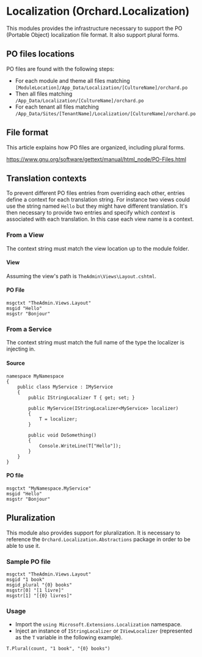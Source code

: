 # Localization (Orchard.Localization)

This modules provides the infrastructure necessary to support the PO (Portable Object) localization file format.
It also support plural forms.

## PO files locations

PO files are found with the following steps:

- For each module and theme all files matching `[ModuleLocation]/App_Data/Localization/[CultureName]/orchard.po`
- Then all files matching `/App_Data/Localization/[CultureName]/orchard.po`
- For each tenant all files matching `/App_Data/Sites/[TenantName]/Localization/[CultureName]/orchard.po`

## File format

This article explains how PO files are organized, including plural forms.

https://www.gnu.org/software/gettext/manual/html_node/PO-Files.html


## Translation contexts

To prevent different PO files entries from overriding each other, entries define a context for each translation string.
For instance two views could use the string named `Hello` but they might have different translation. It's then necessary to
provide two entries and specify which _context_ is associated with each translation. In this case each view name is a context.

### From a View

The context string must match the view location up to the module folder.

#### View

Assuming the view's path is `TheAdmin\Views\Layout.cshtml`.

#### PO File

```
msgctxt "TheAdmin.Views.Layout"
msgid "Hello"
msgstr "Bonjour"
```

### From a Service

The context string must match the full name of the type the localizer is injecting in.

#### Source

```
namespace MyNamespace
{
    public class MyService : IMyService
    {
        public IStringLocalizer T { get; set; }

        public MyService(IStringLocalizer<MyService> localizer)
        {
            T = localizer;
        }

        public void DoSomething()
        {
            Console.WriteLine(T["Hello"]);
        }
    }
}
```

#### PO file

```
msgctxt "MyNamespace.MyService"
msgid "Hello"
msgstr "Bonjour"
```

## Pluralization

This module also provides support for pluralization.
It is necessary to reference the `Orchard.Localization.Abstractions` package in order to be able to use it.

### Sample PO file

```
msgctxt "TheAdmin.Views.Layout"
msgid "1 book"
msgid_plural "{0} books"
msgstr[0] "[1 livre]"
msgstr[1] "[{0} livres]"
```

### Usage

- Import the `using Microsoft.Extensions.Localization` namespace.
- Inject an instance of `IStringLocalizer` or `IViewLocalizer` (represented as the `T` variable in the following example).


```
T.Plural(count, "1 book", "{0} books")
```
